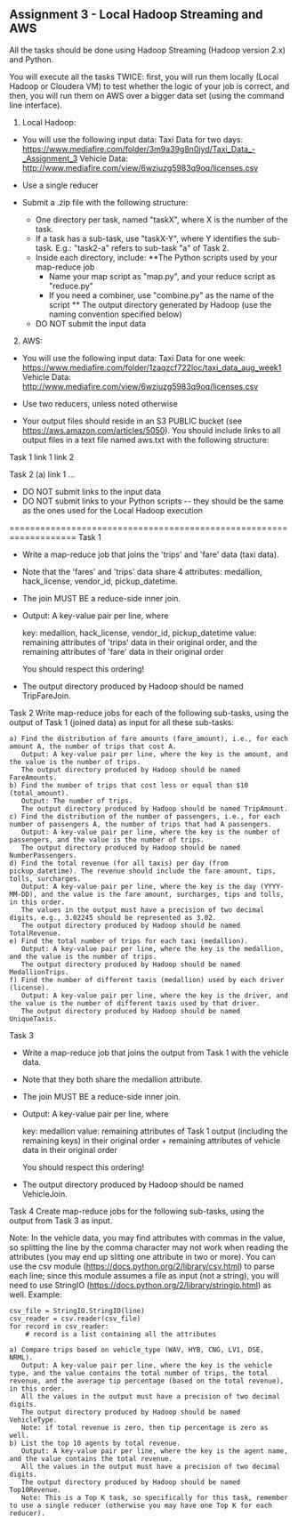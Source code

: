 Assignment 3 - Local Hadoop Streaming and AWS
---------------------------------------

All the tasks should be done using Hadoop Streaming (Hadoop version 2.x) and Python.

You will execute all the tasks TWICE: first, you will run them locally
(Local Hadoop or Cloudera VM) to test whether the logic of your job is
correct, and then, you will run them on AWS over a bigger data set
(using the command line interface).

1) Local Hadoop:
- You will use the following input data:
    Taxi Data for two days: https://www.mediafire.com/folder/3m9a39g8n0jyd/Taxi_Data_-_Assignment_3
    Vehicle Data: http://www.mediafire.com/view/6wziuzg5983q9oq/licenses.csv

- Use a single reducer

- Submit a .zip file with the following structure:
    * One directory per task, named "taskX", where X is the number of the task.
    * If a task has a sub-task, use "taskX-Y", where Y identifies the sub-task.
      E.g.: "task2-a" refers to sub-task "a" of Task 2.
    * Inside each directory, include:
      **The Python scripts used by your map-reduce job
        - Name your map script as "map.py", and your reduce script as "reduce.py"
        - If you need a combiner, use "combine.py" as the name of the script
      ** The output directory generated by Hadoop (use the naming
      convention specified below)
    * DO NOT submit the input data

2) AWS:
- You will use the following input data:
    Taxi Data for one week: https://www.mediafire.com/folder/1zaqzcf722loc/taxi_data_aug_week1
    Vehicle Data: http://www.mediafire.com/view/6wziuzg5983q9oq/licenses.csv

- Use two reducers, unless noted otherwise
- Your output files should reside in an S3 PUBLIC bucket (see
https://aws.amazon.com/articles/5050).  You should include links to
all output files in a text file named aws.txt with the following structure:
    
Task 1
link 1
link 2

Task 2 (a)
link 1
...

- DO NOT submit links to the input data
- DO NOT submit links to your Python scripts -- they should be the same as the ones used for the Local Hadoop execution

===================================================================
Task 1
  - Write a map-reduce job that joins the 'trips' and 'fare' data (taxi data).
  - Note that the 'fares' and 'trips' data share 4 attributes: medallion, hack_license, vendor_id, pickup_datetime.
  - The join MUST BE a reduce-side inner join.
  - Output: A key-value pair per line, where
    
    key: medallion, hack_license, vendor_id, pickup_datetime
    value: remaining attributes of 'trips' data in their original order, and  the remaining attributes of 'fare' data in their original order

    You should respect this ordering!

  - The output directory produced by Hadoop should be named TripFareJoin.

Task 2
Write map-reduce jobs for each of the following sub-tasks, using the output of Task 1 (joined data) as input for all these sub-tasks:

    a) Find the distribution of fare amounts (fare_amount), i.e., for each amount A, the number of trips that cost A.
       Output: A key-value pair per line, where the key is the amount, and the value is the number of trips.
       The output directory produced by Hadoop should be named FareAmounts.
    b) Find the number of trips that cost less or equal than $10 (total_amount).
       Output: The number of trips.
       The output directory produced by Hadoop should be named TripAmount.
    c) Find the distribution of the number of passengers, i.e., for each number of passengers A, the number of trips that had A passengers.
       Output: A key-value pair per line, where the key is the number of passengers, and the value is the number of trips.
       The output directory produced by Hadoop should be named NumberPassengers.
    d) Find the total revenue (for all taxis) per day (from pickup_datetime). The revenue should include the fare amount, tips, tolls, surcharges.
       Output: A key-value pair per line, where the key is the day (YYYY-MM-DD), and the value is the fare amount, surcharges, tips and tolls, in this order.
       The values in the output must have a precision of two decimal digits, e.g., 3.02245 should be represented as 3.02.
       The output directory produced by Hadoop should be named TotalRevenue.
    e) Find the total number of trips for each taxi (medallion).
       Output: A key-value pair per line, where the key is the medallion, and the value is the number of trips.
       The output directory produced by Hadoop should be named MedallionTrips.
    f) Find the number of different taxis (medallion) used by each driver (license).
       Output: A key-value pair per line, where the key is the driver, and the value is the number of different taxis used by that driver.
       The output directory produced by Hadoop should be named UniqueTaxis.

Task 3
  - Write a map-reduce job that joins the output from Task 1 with the vehicle data.
  - Note that they both share the medallion attribute.
  - The join MUST BE a reduce-side inner join.
  - Output: A key-value pair per line, where
    
    key: medallion
    value: remaining attributes of Task 1 output (including the remaining keys) in their original order + remaining attributes of vehicle data in their original order

    You should respect this ordering!

  - The output directory produced by Hadoop should be named VehicleJoin.

Task 4
Create map-reduce jobs for the following sub-tasks, using the output from Task 3 as input.
    
Note: In the vehicle data, you may find attributes with commas in the value, so splitting the line by the comma character may not work when reading the attributes (you may end up slitting one attribute in two or more). You can use the csv module (https://docs.python.org/2/library/csv.html) to parse each line; since this module assumes a file as input (not a string), you will need to use StringIO (https://docs.python.org/2/library/stringio.html) as well. Example:

    csv_file = StringIO.StringIO(line)
    csv_reader = csv.reader(csv_file)
    for record in csv_reader:
        # record is a list containing all the attributes

    a) Compare trips based on vehicle_type (WAV, HYB, CNG, LV1, DSE, NRML).
       Output: A key-value pair per line, where the key is the vehicle type, and the value contains the total number of trips, the total revenue, and the average tip percentage (based on the total revenue), in this order.
       All the values in the output must have a precision of two decimal digits.
       The output directory produced by Hadoop should be named VehicleType.
       Note: if total revenue is zero, then tip percentage is zero as well.
    b) List the top 10 agents by total revenue.
       Output: A key-value pair per line, where the key is the agent name, and the value contains the total revenue.
       All the values in the output must have a precision of two decimal digits.
       The output directory produced by Hadoop should be named Top10Revenue.
       Note: This is a Top K task, so specifically for this task, remember to use a single reducer (otherwise you may have one Top K for each reducer).
